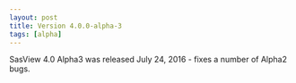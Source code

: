 ```yaml
---
layout: post
title: Version 4.0.0-alpha-3
tags: [alpha]
---
```


SasView 4.0 Alpha3 was released July 24, 2016 - fixes a number of Alpha2 bugs.
